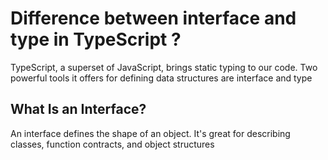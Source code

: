# Difference between interface and type in TypeScript ?

TypeScript, a superset of JavaScript, brings static typing to our code. Two powerful tools it offers for defining data structures are interface and type

## What Is an Interface?
An interface defines the shape of an object. It's great for describing classes, function contracts, and object structures